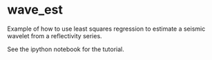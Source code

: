 # wave_est
Example of how to use least squares regression to estimate a seismic wavelet from a reflectivity series.

See the ipython notebook for the tutorial.
